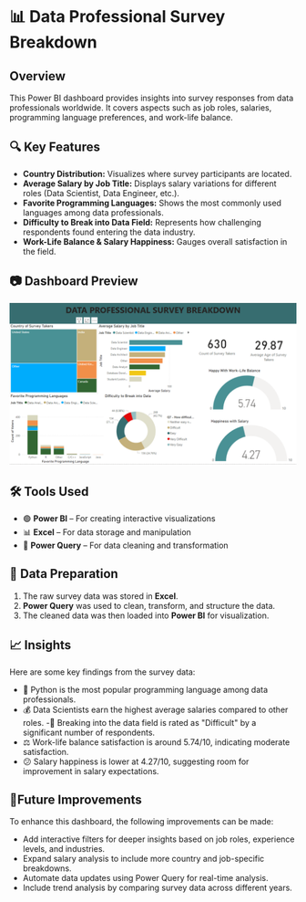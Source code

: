 # 📊 Data Professional Survey Breakdown

## Overview  
This Power BI dashboard provides insights into survey responses from data professionals worldwide. It covers aspects such as job roles, salaries, programming language preferences, and work-life balance.

## 🔍 Key Features  
- **Country Distribution:** Visualizes where survey participants are located.  
- **Average Salary by Job Title:** Displays salary variations for different roles (Data Scientist, Data Engineer, etc.).  
- **Favorite Programming Languages:** Shows the most commonly used languages among data professionals.  
- **Difficulty to Break into Data Field:** Represents how challenging respondents found entering the data industry.  
- **Work-Life Balance & Salary Happiness:** Gauges overall satisfaction in the field.  

## 📷 Dashboard Preview  
![Dashboard Preview](Dashboard.png)

## 🛠 Tools Used  
- 🟢 **Power BI** – For creating interactive visualizations  
- 📊 **Excel** – For data storage and manipulation  
- 🔄 **Power Query** – For data cleaning and transformation  

## 📂 Data Preparation  
1. The raw survey data was stored in **Excel**.  
2. **Power Query** was used to clean, transform, and structure the data.  
3. The cleaned data was then loaded into **Power BI** for visualization.  

## 📈 Insights
Here are some key findings from the survey data:

- 🐍 Python is the most popular programming language among data professionals.
- 💰 Data Scientists earn the highest average salaries compared to other roles.
-🚪 Breaking into the data field is rated as "Difficult" by a significant number of respondents.
- ⚖️ Work-life balance satisfaction is around 5.74/10, indicating moderate satisfaction.
- 😕 Salary happiness is lower at 4.27/10, suggesting room for improvement in salary expectations.

## 🔧Future Improvements
To enhance this dashboard, the following improvements can be made:

- Add interactive filters for deeper insights based on job roles, experience levels, and industries.
- Expand salary analysis to include more country and job-specific breakdowns.
-  Automate data updates using Power Query for real-time analysis.
-  Include trend analysis by comparing survey data across different years.
